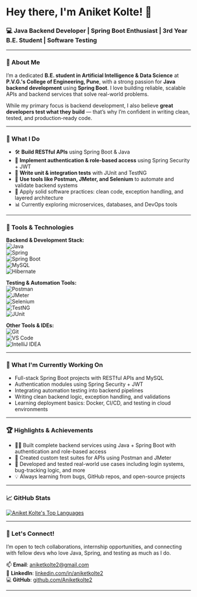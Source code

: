 # Hey there, I'm Aniket Kolte! 👋  
### 💻 Java Backend Developer | Spring Boot Enthusiast | 3rd Year B.E. Student | Software Testing

---

### 🧠 About Me  
I’m a dedicated **B.E. student in Artificial Intelligence & Data Science** at **P.V.G.'s College of Engineering, Pune**, with a strong passion for **Java backend development** using **Spring Boot**. I love building reliable, scalable APIs and backend services that solve real-world problems.

While my primary focus is backend development, I also believe **great developers test what they build** — that’s why I’m confident in writing clean, tested, and production-ready code.

---

### 💼 What I Do
- 🛠️ **Build RESTful APIs** using Spring Boot & Java  
- 🔐 **Implement authentication & role-based access** using Spring Security + JWT  
- 🧪 **Write unit & integration tests** with JUnit and TestNG  
- 🔄 **Use tools like Postman, JMeter, and Selenium** to automate and validate backend systems  
- 🧰 Apply solid software practices: clean code, exception handling, and layered architecture  
- 📊 Currently exploring microservices, databases, and DevOps tools

---

### 🔧 Tools & Technologies

**Backend & Development Stack:**  
![Java](https://img.shields.io/badge/-Java-007396?style=for-the-badge&logo=java&logoColor=white)  
![Spring](https://img.shields.io/badge/-Spring-6DB33F?style=for-the-badge&logo=spring&logoColor=white)  
![Spring Boot](https://img.shields.io/badge/-Spring%20Boot-6DB33F?style=for-the-badge&logo=springboot&logoColor=white)  
![MySQL](https://img.shields.io/badge/-MySQL-4479A1?style=for-the-badge&logo=mysql&logoColor=white)  
![Hibernate](https://img.shields.io/badge/-Hibernate-59666C?style=for-the-badge&logo=hibernate&logoColor=white)

**Testing & Automation Tools:**  
![Postman](https://img.shields.io/badge/-Postman-FF6C37?style=for-the-badge&logo=postman&logoColor=white)  
![JMeter](https://img.shields.io/badge/-JMeter-D22128?style=for-the-badge&logo=apachejmeter&logoColor=white)  
![Selenium](https://img.shields.io/badge/-Selenium-43B02A?style=for-the-badge&logo=selenium&logoColor=white)  
![TestNG](https://img.shields.io/badge/-TestNG-FF8C00?style=for-the-badge&logo=testng&logoColor=white)  
![JUnit](https://img.shields.io/badge/-JUnit-25A162?style=for-the-badge&logo=junit5&logoColor=white)

**Other Tools & IDEs:**  
![Git](https://img.shields.io/badge/-Git-F05032?style=for-the-badge&logo=git&logoColor=white)  
![VS Code](https://img.shields.io/badge/-VS%20Code-007ACC?style=for-the-badge&logo=visualstudiocode&logoColor=white)  
![IntelliJ IDEA](https://img.shields.io/badge/-IntelliJ%20IDEA-000000?style=for-the-badge&logo=intellijidea&logoColor=white)

---

### 🚀 What I'm Currently Working On
- Full-stack Spring Boot projects with RESTful APIs and MySQL  
- Authentication modules using Spring Security + JWT  
- Integrating automation testing into backend pipelines  
- Writing clean backend logic, exception handling, and validations  
- Learning deployment basics: Docker, CI/CD, and testing in cloud environments

---

### 🏆 Highlights & Achievements
- 👨‍💻 Built complete backend services using Java + Spring Boot with authentication and role-based access  
- 🧪 Created custom test suites for APIs using Postman and JMeter  
- 🧠 Developed and tested real-world use cases including login systems, bug-tracking logic, and more  
- 💡 Always learning from bugs, GitHub repos, and open-source projects  

---

### 📈 GitHub Stats

[![Aniket Kolte's Top Languages](https://github-readme-stats.vercel.app/api/top-langs?username=Aniketkolte2&hide=blade,jupyter%20notebook,shell,batchfile,dockerfile&theme=algolia&show_icons=true)](https://github.com/Aniketkolte2)

---

### 💬 Let's Connect!
I’m open to tech collaborations, internship opportunities, and connecting with fellow devs who love Java, Spring, and testing as much as I do.

📫 **Email**: aniketkolte2@gmail.com  
🔗 **LinkedIn**: [linkedin.com/in/aniketkolte2](https://linkedin.com/in/aniketkolte2)  
💻 **GitHub**: [github.com/Aniketkolte2](https://github.com/Aniketkolte2)

---


